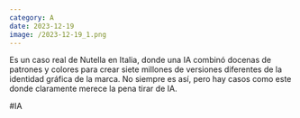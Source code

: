 ```yaml
--- 
category: A 
date: 2023-12-19 
image: /2023-12-19_1.png 
--- 
```


Es un caso real de Nutella en Italia, donde una IA combinó docenas de patrones y colores para crear siete millones de versiones diferentes de la identidad gráfica de la marca. No siempre es así, pero hay casos como este donde claramente merece la pena tirar de IA.

#IA